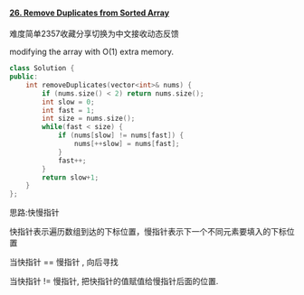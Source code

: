 #### [26. Remove Duplicates from Sorted Array](https://leetcode-cn.com/problems/remove-duplicates-from-sorted-array/)

难度简单2357收藏分享切换为中文接收动态反馈

modifying the array with O(1) extra memory.

```c++
class Solution {
public:
    int removeDuplicates(vector<int>& nums) {
        if (nums.size() < 2) return nums.size();
        int slow = 0;
        int fast = 1;
        int size = nums.size();
        while(fast < size) {
            if (nums[slow] != nums[fast]) {
                nums[++slow] = nums[fast];
            }
            fast++;
        }
        return slow+1;
    }
};
```

思路:快慢指针

快指针表示遍历数组到达的下标位置，慢指针表示下一个不同元素要填入的下标位置

当快指针 == 慢指针 , 向后寻找

当快指针 != 慢指针, 把快指针的值赋值给慢指针后面的位置.
